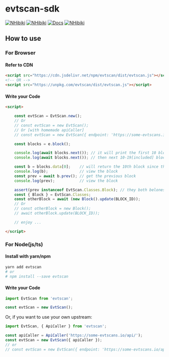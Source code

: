 # evtscan-sdk

[![NHibiki](https://img.shields.io/badge/Download-Stable-39c000.svg?style=flat-square)](https://cdn.jsdelivr.net/npm/evtscan@1.0.4/dist/evtscan.js)
[![NHibiki](https://img.shields.io/badge/Download-Lately-edb900.svg?style=flat-square)](https://cdn.jsdelivr.net/npm/evtscan/dist/evtscan.js)
[![Docs](https://img.shields.io/badge/Read-Docs-4da1ff.svg?style=flat-square)](#)
[![NHibiki](https://img.shields.io/badge/Made%20With-%3C3-ff3000.svg?style=flat-square)](#)

## How to use

### For Browser

#### Refer to CDN

```html
<script src="https://cdn.jsdelivr.net/npm/evtscan/dist/evtscan.js"></script>
<!-- OR -->
<script src="https://unpkg.com/evtscan/dist/evtscan.js"></script>
```

#### Write your Code

```html
<script>

    const evtScan = EvtScan.new();
    // Or
    // const evtScan = new EvtScan();
    // Or [with homemade apiCaller]
    // const evtScan = new EvtScan({ endpoint: 'https://some-evtscans.io/api/' });

    const blocks = e.block();

    console.log(await blocks.next()); // it will print the first 10 blocks
    console.log(await blocks.next()); // then next 10-19[included] blocks

    const b = blocks.data[0];    // will return the 10th block since the method is called twice
    console.log(b);              // view the block
    const prev = await b.prev(); // get the previous block
    console.log(prev);           // view the block

    assert(prev instanceof EvtScan.Classes.Block); // they both belones to Block class
    const { Block } = EvtScan.Classes;
    const otherBlock = await (new Block().update(BLOCK_ID)); 
    // Or
    // const otherBlock = new Block();
    // await otherBlock.update(BLOCK_ID));

    // enjoy ...

</script>
```

### For Node(js/ts)

#### Install with yarn/npm

```bash
yarn add evtscan
# or
# npm install --save evtscan
```

#### Write your Code

```js
import EvtScan from 'evtscan';

const evtScan = new EvtScan();
```

Or, if you want to use your own upstream:

```js
import EvtScan, { ApiCaller } from 'evtscan';

const apiCaller = ApiCaller('https://some-evtscans.io/api/');
const evtScan = new EvtScan({ apiCaller });
// or
// const evtScan = new EvtScan({ endpoint: 'https://some-evtscans.io/api/' });
```
